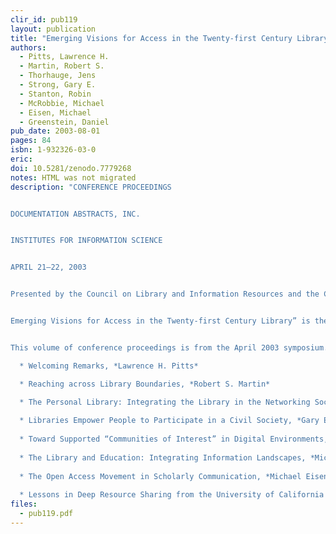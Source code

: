 ```yaml
---
clir_id: pub119
layout: publication
title: "Emerging Visions for Access in the Twenty-first Century Library"
authors: 
  - Pitts, Lawrence H.
  - Martin, Robert S.
  - Thorhauge, Jens
  - Strong, Gary E.
  - Stanton, Robin
  - McRobbie, Michael
  - Eisen, Michael
  - Greenstein, Daniel
pub_date: 2003-08-01
pages: 84
isbn: 1-932326-03-0
eric:
doi: 10.5281/zenodo.7779268
notes: HTML was not migrated
description: "CONFERENCE PROCEEDINGS


DOCUMENTATION ABSTRACTS, INC.  


INSTITUTES FOR INFORMATION SCIENCE 


APRIL 21–22, 2003  


Presented by the Council on Library and Information Resources and the California Digital Library


Emerging Visions for Access in the Twenty-first Century Library” is the second in a series of international symposiums that are supported by a grant from Documentation Abstracts, Inc. (DAI). The institutes will address key issues in information science relating to digital libraries, economics of information, or resources for scholarship.


This volume of conference proceedings is from the April 2003 symposium. Included are the following:

  * Welcoming Remarks, *Lawrence H. Pitts*

  * Reaching across Library Boundaries, *Robert S. Martin*

  * The Personal Library: Integrating the Library in the Networking Society, *Jens Thorhauge*
  
  * Libraries Empower People to Participate in a Civil Society, *Gary E. Strong*
  
  * Toward Supported “Communities of Interest” in Digital Environments, *Robin Stanton*
  
  * The Library and Education: Integrating Information Landscapes, *Michael McRobbie*
  
  * The Open Access Movement in Scholarly Communication, *Michael Eisen*
  
  * Lessons in Deep Resource Sharing from the University of California Libraries, *Daniel Greenstein*"
files:
  - pub119.pdf
---
```

